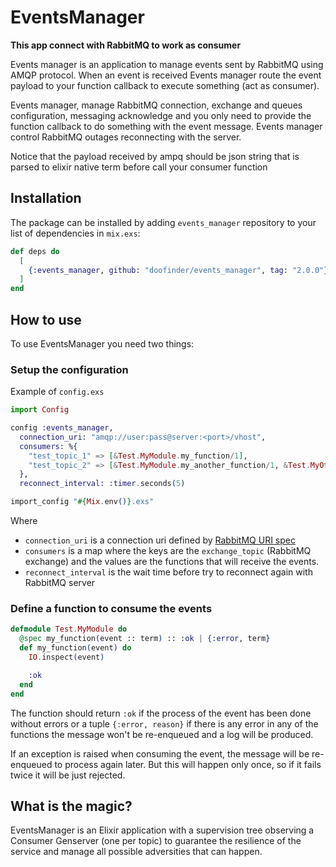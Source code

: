 # EventsManager

**This app connect with RabbitMQ to work as consumer**

Events manager is an application to manage events sent by RabbitMQ using
AMQP protocol. When an event is received Events manager route the event
payload to your function callback to execute something (act as consumer).

Events manager, manage RabbitMQ connection, exchange and queues configuration,
messaging acknowledge and you only need to provide the function callback to
do something with the event message. Events manager control RabbitMQ outages
reconnecting with the server.

Notice that the payload received by ampq should be json string that is
parsed to elixir native term before call your consumer function

## Installation

The package can be installed by adding `events_manager` repository
to your list of dependencies in `mix.exs`:

```elixir
def deps do
  [
    {:events_manager, github: "doofinder/events_manager", tag: "2.0.0"}
  ]
end
```

## How to use

To use EventsManager you need two things:


### Setup the configuration

Example of `config.exs`

```elixir
import Config

config :events_manager,
  connection_uri: "amqp://user:pass@server:<port>/vhost",
  consumers: %{
    "test_topic_1" => [&Test.MyModule.my_function/1],
    "test_topic_2" => [&Test.MyModule.my_another_function/1, &Test.MyOtherModule.my_function/1],
  },
  reconnect_interval: :timer.seconds(5)

import_config "#{Mix.env()}.exs"
```

Where
- `connection_uri` is a connection uri defined by [RabbitMQ URI spec](https://www.rabbitmq.com/uri-spec.html)
- `consumers` is a map where the keys are the `exchange_topic` (RabbitMQ exchange) and the values are the functions that will receive the events.
- `reconnect_interval` is the wait time before try to reconnect again with RabbitMQ server


### Define a function to consume the events

```elixir
defmodule Test.MyModule do
  @spec my_function(event :: term) :: :ok | {:error, term}
  def my_function(event) do
    IO.inspect(event)

    :ok
  end
end
```

The function should return `:ok` if the process of the event
has been done without errors or a tuple `{:error, reason}` if there is
any error in any of the functions the message won't be re-enqueued and a log will
be produced.

If an exception is raised when consuming the event, the message will be
re-enqueued to process again later. But this will happen only once, so if it
fails twice it will be just rejected.


## What is the magic?

EventsManager is an Elixir application with a supervision tree
observing a Consumer Genserver (one per topic) to guarantee
the resilience of the service and manage all possible adversities
that can happen.
